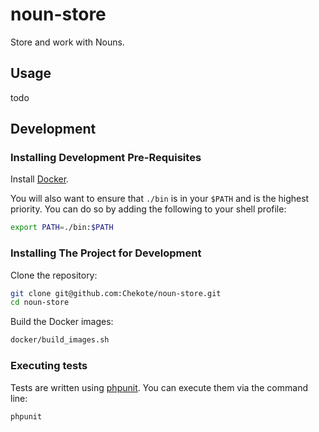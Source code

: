 # noun-store

Store and work with Nouns.

## Usage

todo

## Development

### Installing Development Pre-Requisites

Install [Docker](https://www.docker.com).

You will also want to ensure that `./bin` is in your `$PATH` and is the highest priority. You can do so by adding the
following to your shell profile:

```bash
export PATH=./bin:$PATH
```

### Installing The Project for Development

Clone the repository:

```bash
git clone git@github.com:Chekote/noun-store.git
cd noun-store
```

Build the Docker images:

```bash
docker/build_images.sh
```

### Executing tests

Tests are written using [phpunit](https://phpunit.de/). You can execute them via the command line:

```bash
phpunit
```
